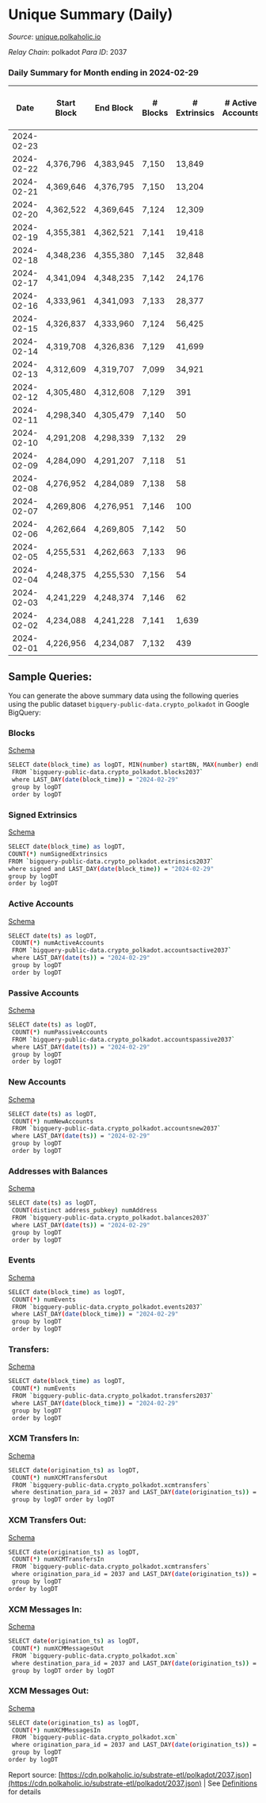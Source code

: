 # Unique Summary (Daily)

_Source_: [unique.polkaholic.io](https://unique.polkaholic.io)

*Relay Chain*: polkadot
*Para ID*: 2037



### Daily Summary for Month ending in 2024-02-29


| Date    | Start Block | End Block | # Blocks | # Extrinsics | # Active Accounts | # Passive Accounts | # New Accounts | # Addresses | # Events  | # Transfers ($USD) | # XCM Transfers In ($USD) | # XCM Transfers Out ($USD) | # XCM In | # XCM Out | Issues |
|---------|-------------|-----------|----------|--------------|-------------------|--------------------|----------------|-------------|-----------|--------------------|---------------------------|----------------------------|----------|-----------|--------|
| 2024-02-23 |  |  |  |  |  |  |  |  |  |   |   |   |  |  |  |
| 2024-02-22 | 4,376,796 | 4,383,945 | 7,150 | 13,849 |  |  |  | 34,869 | 121,884 | 1,547  |   |   |  |  |  |
| 2024-02-21 | 4,369,646 | 4,376,795 | 7,150 | 13,204 |  |  |  | 34,865 | 117,002 | 1,557  |   |   |  |  |  |
| 2024-02-20 | 4,362,522 | 4,369,645 | 7,124 | 12,309 |  |  |  | 34,862 | 110,540 | 1,583  |   |   |  |  |  |
| 2024-02-19 | 4,355,381 | 4,362,521 | 7,141 | 19,418 |  |  |  | 34,852 | 162,641 | 1,561  |   |   |  |  |  |
| 2024-02-18 | 4,348,236 | 4,355,380 | 7,145 | 32,848 |  |  |  | 34,851 | 265,706 | 1,568  |   |   |  |  |  |
| 2024-02-17 | 4,341,094 | 4,348,235 | 7,142 | 24,176 |  |  |  | 34,839 | 194,578 | 1,538  |   |   |  |  |  |
| 2024-02-16 | 4,333,961 | 4,341,093 | 7,133 | 28,377 |  |  |  | 34,831 | 224,193 | 1,529  |   |   |  |  |  |
| 2024-02-15 | 4,326,837 | 4,333,960 | 7,124 | 56,425 |  |  |  | 34,828 | 409,807 | 1,521  |   |   |  |  |  |
| 2024-02-14 | 4,319,708 | 4,326,836 | 7,129 | 41,699 |  |  |  | 34,826 | 317,452 | 1,520  |   |   |  |  |  |
| 2024-02-13 | 4,312,609 | 4,319,707 | 7,099 | 34,921 |  |  |  | 34,823 | 265,662 | 1,563  |   |   |  |  |  |
| 2024-02-12 | 4,305,480 | 4,312,608 | 7,129 | 391 |  |  |  | 34,819 | 22,472 | 1,536  |   |   |  |  |  |
| 2024-02-11 | 4,298,340 | 4,305,479 | 7,140 | 50 |  |  |  | 34,812 | 19,885 | 1,501  |   |   |  |  |  |
| 2024-02-10 | 4,291,208 | 4,298,339 | 7,132 | 29 |  |  |  | 34,811 | 19,658 | 1,483  |   |   |  |  |  |
| 2024-02-09 | 4,284,090 | 4,291,207 | 7,118 | 51 |  |  |  | 34,810 | 19,777 | 1,490  |   |   |  |  |  |
| 2024-02-08 | 4,276,952 | 4,284,089 | 7,138 | 58 |  |  |  | 34,810 | 19,870 | 1,500  |   |   |  |  |  |
| 2024-02-07 | 4,269,806 | 4,276,951 | 7,146 | 100 |  |  |  | 34,806 | 20,161 | 1,518  |   |   |  |  |  |
| 2024-02-06 | 4,262,664 | 4,269,805 | 7,142 | 50 |  |  |  | 34,801 | 19,819 | 1,484  |   |   |  |  |  |
| 2024-02-05 | 4,255,531 | 4,262,663 | 7,133 | 96 |  |  |  | 34,800 | 20,131 | 1,515  | 6  | 16  |  |  |  |
| 2024-02-04 | 4,248,375 | 4,255,530 | 7,156 | 54 |  |  |  | 34,797 | 19,844 | 1,482  | 2  | 3  |  |  |  |
| 2024-02-03 | 4,241,229 | 4,248,374 | 7,146 | 62 |  |  |  | 34,793 | 19,865 | 1,483  | 3  | 8  | 5 | 7 |  |
| 2024-02-02 | 4,234,088 | 4,241,228 | 7,141 | 1,639 |  |  |  | 34,791 | 31,840 | 3,066  |   | 1  |  | 1 |  |
| 2024-02-01 | 4,226,956 | 4,234,087 | 7,132 | 439 |  |  |  | 33,626 | 22,668 | 1,843  |   | 1  |  | 1 |  |

## Sample Queries:
You can generate the above summary data using the following queries using the public dataset `bigquery-public-data.crypto_polkadot` in Google BigQuery:


### Blocks 

[Schema](https://github.com/colorfulnotion/substrate-etl/blob/main/schema/blocks.json)

```bash
SELECT date(block_time) as logDT, MIN(number) startBN, MAX(number) endBN, COUNT(*) numBlocks 
 FROM `bigquery-public-data.crypto_polkadot.blocks2037`  
 where LAST_DAY(date(block_time)) = "2024-02-29" 
 group by logDT 
 order by logDT
```

### Signed Extrinsics 

[Schema](https://github.com/colorfulnotion/substrate-etl/blob/main/schema/extrinsics.json)

```bash
SELECT date(block_time) as logDT, 
COUNT(*) numSignedExtrinsics 
FROM `bigquery-public-data.crypto_polkadot.extrinsics2037`  
where signed and LAST_DAY(date(block_time)) = "2024-02-29" 
group by logDT 
order by logDT
```

### Active Accounts 

[Schema](https://github.com/colorfulnotion/substrate-etl/blob/main/schema/accountsactive.json)

```bash
SELECT date(ts) as logDT, 
 COUNT(*) numActiveAccounts 
 FROM `bigquery-public-data.crypto_polkadot.accountsactive2037` 
 where LAST_DAY(date(ts)) = "2024-02-29" 
 group by logDT 
 order by logDT
```

### Passive Accounts 

[Schema](https://github.com/colorfulnotion/substrate-etl/blob/main/schema/accountspassive.json)

```bash
SELECT date(ts) as logDT, 
 COUNT(*) numPassiveAccounts 
 FROM `bigquery-public-data.crypto_polkadot.accountspassive2037` 
 where LAST_DAY(date(ts)) = "2024-02-29" 
 group by logDT 
 order by logDT
```

### New Accounts 

[Schema](https://github.com/colorfulnotion/substrate-etl/blob/main/schema/accountsnew.json)

```bash
SELECT date(ts) as logDT, 
 COUNT(*) numNewAccounts 
 FROM `bigquery-public-data.crypto_polkadot.accountsnew2037` 
 where LAST_DAY(date(ts)) = "2024-02-29" 
 group by logDT
 order by logDT
```

### Addresses with Balances 

[Schema](https://github.com/colorfulnotion/substrate-etl/blob/main/schema/balances.json)

```bash
SELECT date(ts) as logDT,
 COUNT(distinct address_pubkey) numAddress 
 FROM `bigquery-public-data.crypto_polkadot.balances2037` 
 where LAST_DAY(date(ts)) = "2024-02-29" 
 group by logDT 
 order by logDT
```

### Events 

[Schema](https://github.com/colorfulnotion/substrate-etl/blob/main/schema/events.json)

```bash
SELECT date(block_time) as logDT, 
 COUNT(*) numEvents 
 FROM `bigquery-public-data.crypto_polkadot.events2037` 
 where LAST_DAY(date(block_time)) = "2024-02-29" 
 group by logDT 
 order by logDT
```

### Transfers:

[Schema](https://github.com/colorfulnotion/substrate-etl/blob/main/schema/transfers.json)

```bash
SELECT date(block_time) as logDT, 
 COUNT(*) numEvents 
 FROM `bigquery-public-data.crypto_polkadot.transfers2037` 
 where LAST_DAY(date(block_time)) = "2024-02-29" 
 group by logDT 
 order by logDT
```

### XCM Transfers In: 

[Schema](https://github.com/colorfulnotion/substrate-etl/blob/main/schema/xcmtransfers.json)

```bash
SELECT date(origination_ts) as logDT, 
 COUNT(*) numXCMTransfersOut 
 FROM `bigquery-public-data.crypto_polkadot.xcmtransfers` 
 where destination_para_id = 2037 and LAST_DAY(date(origination_ts)) = "2024-02-29" 
 group by logDT order by logDT
```

### XCM Transfers Out: 

[Schema](https://github.com/colorfulnotion/substrate-etl/blob/main/schema/xcmtransfers.json)

```bash
SELECT date(origination_ts) as logDT, 
 COUNT(*) numXCMTransfersIn 
 FROM `bigquery-public-data.crypto_polkadot.xcmtransfers` 
 where origination_para_id = 2037 and LAST_DAY(date(origination_ts)) = "2024-02-29" 
 group by logDT 
order by logDT
```

### XCM Messages In: 

[Schema](https://github.com/colorfulnotion/substrate-etl/blob/main/schema/xcm.json)

```bash
SELECT date(origination_ts) as logDT, 
 COUNT(*) numXCMMessagesOut 
 FROM `bigquery-public-data.crypto_polkadot.xcm` 
 where destination_para_id = 2037 and LAST_DAY(date(origination_ts)) = "2024-02-29" 
 group by logDT order by logDT
```

### XCM Messages Out: 

[Schema](https://github.com/colorfulnotion/substrate-etl/blob/main/schema/xcm.json)

```bash
SELECT date(origination_ts) as logDT, 
 COUNT(*) numXCMMessagesIn 
 FROM `bigquery-public-data.crypto_polkadot.xcm` 
 where origination_para_id = 2037 and LAST_DAY(date(origination_ts)) = "2024-02-29" 
 group by logDT 
order by logDT
```


Report source: [https://cdn.polkaholic.io/substrate-etl/polkadot/2037.json](https://cdn.polkaholic.io/substrate-etl/polkadot/2037.json) | See [Definitions](/DEFINITIONS.md) for details
